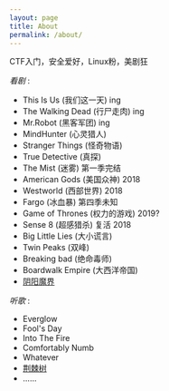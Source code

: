 ```yaml
---
layout: page
title: About
permalink: /about/
---
```


CTF入门，安全爱好，Linux粉，美剧狂





*看剧* :



- This Is Us (我们这一天)  ing
- The Walking Dead (行尸走肉) ing
- Mr.Robot (黑客军团) ing
- MindHunter (心灵猎人)
- Stranger Things (怪奇物语)
- True Detective (真探) 
- The Mist (迷雾) 第一季完结
- American Gods (美国众神) 2018
- Westworld (西部世界) 2018
- Fargo (冰血暴)  第四季未知
- Game of Thrones (权力的游戏)  2019?
- Sense 8 (超感猎杀) 复活 2018
- Big Little Lies (大小谎言) 
- Twin Peaks (双峰) 
- Breaking bad (绝命毒师)
- Boardwalk Empire (大西洋帝国)
- [阴阳魔界](http://www.acfun.cn/v/ac2038557)




*听歌* :

- Everglow
- Fool's Day
- Into The Fire
- Comfortably Numb
- Whatever
- [荆棘树](http://www.ximalaya.com/33493231/sound/10065384/)
- ......